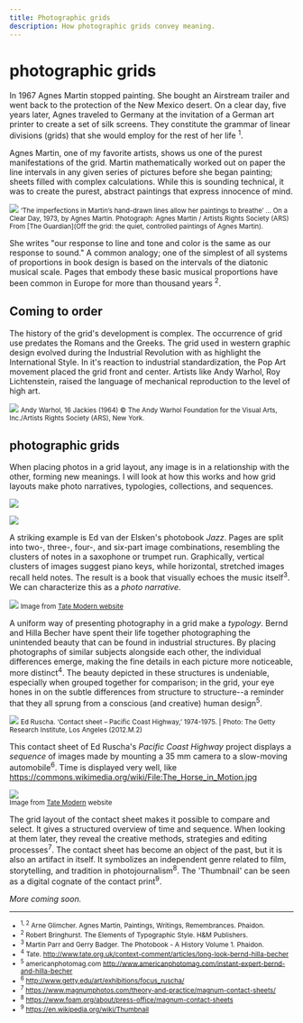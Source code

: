 ```yaml
---
title: Photographic grids
description: How photographic grids convey meaning.
---
```


# photographic grids

In 1967 Agnes Martin stopped painting. She bought an Airstream trailer and went back to the protection of the New Mexico desert. On a clear day, five years later, Agnes traveled to Germany at the invitation of a German art printer to create a set of silk screens. They constitute the grammar of linear divisions (grids) that she would employ for the rest of her life <sup>1</sup>.

Agnes Martin, one of my favorite artists, shows us one of the purest manifestations of the grid. Martin mathematically worked out on paper the line intervals in any given series of pictures before she began painting; sheets filled with complex calculations. While this is sounding technical, it was to create the purest, abstract paintings that express innocence of mind.

![](assets/agnes-martin.jpeg) <small> ‘The imperfections in Martin’s hand-drawn lines allow her paintings to breathe’ ... On a Clear Day, 1973, by Agnes Martin. Photograph: Agnes Martin / Artists Rights Society (ARS) From [The Guardian](Off the grid: the quiet, controlled paintings of Agnes Martin).</small>

She writes "our response to line and tone and color is the same as our response to sound." A common analogy; one of the simplest of all systems of proportions in book design is based on the intervals of the diatonic musical scale. Pages that embody these basic musical proportions have been common in Europe for more than thousand years <sup>2</sup>. 

## Coming to order

The history of the grid's development is complex. The occurrence of grid use predates the Romans and the Greeks. The grid used in western graphic design evolved during the Industrial Revolution with as highlight the International Style. In it's reaction to industrial standardization, the Pop Art movement placed the grid front and center. Artists like Andy Warhol, Roy Lichtenstein, raised the language of mechanical reproduction to the level of high art. 

![](assets/warhol-sixteen-jackies.jpg) <small>Andy Warhol, 16 Jackies (1964) © The Andy Warhol Foundation for the Visual Arts, Inc./Artists Rights Society (ARS), New York.</small>

## photographic grids

When placing photos in a grid layout, any image is in a relationship with the other, forming new meanings. I will look at how this works and how grid layouts make photo narratives, typologies, collections, and sequences. 

![](assets/JAZZ-ed-van-der-elsken-1.jpg)

![](assets/JAZZ-ed-van-der-elsken-2.jpg)

A striking example is Ed van der Elsken's photobook *Jazz*. Pages are split into two-, three-, four-, and six-part image combinations, resembling the clusters of notes in a saxophone or trumpet run. Graphically, vertical clusters of images suggest piano keys, while horizontal, stretched images recall held notes. The result is a book that visually echoes the music itself<sup>3</sup>. We can characterize this as a *photo narrative*.

![](assets/bechers.jpg)
<small>Image from [Tate Modern website](http://www.tate.org.uk/context-comment/articles/long-look-bernd-hilla-becher)</small>

A uniform way of presenting photography in a grid make a *typology*. Bernd and Hilla Becher have spent their life together photographing the unintended beauty that can be found in industrial structures. By placing photographs of similar subjects alongside each other, the individual differences emerge, making the fine details in each picture more noticeable, more distinct<sup>4</sup>. The beauty depicted in these structures is undeniable, especially when grouped together for comparison; in the grid, your eye hones in on the subtle differences from structure to structure--a reminder that they all sprung from a conscious (and creative) human design<sup>5</sup>. 

![](assets/ed-ruscha-pacific-coast-highway-1024x687.jpg)
<small>Ed Ruscha. ‘Contact sheet – Pacific Coast Highway,’ 1974-1975. | Photo: The Getty Research Institute, Los Angeles (2012.M.2)</small>

This contact sheet of Ed Ruscha's *Pacific Coast Highway* project displays a *sequence* of images made by mounting a 35 mm camera to a slow-moving automobile<sup>6</sup>.
Time is displayed very well, like https://commons.wikimedia.org/wiki/File:The_Horse_in_Motion.jpg

![](assets/Contact-Sheet-from-The-Americans.jpg)
<br/><small>Image from [Tate Modern](http://www.tate.org.uk/art/artworks/frank-contact-sheet-from-the-americans-p79744) website</small>

The grid layout of the contact sheet makes it possible to compare and select. It gives a structured overview of time and sequence. When looking at them later, they reveal the creative methods, strategies and editing processes<sup>7</sup>. The contact sheet has become an object of the past, but it is also an artifact in itself. It symbolizes an independent genre related to film, storytelling, and tradition in photojournalism<sup>8</sup>. The 'Thumbnail' can be seen as a digital cognate of the contact print<sup>9</sup>.

*More coming soon.*


---
<small>

  * <sup>1, 2</sup> Arne Glimcher. Agnes Martin, Paintings, Writings, Remembrances. Phaidon.
  * <sup>2</sup> Robert Bringhurst. The Elements of Typographic Style. H&M Publishers.
  * <sup>3</sup> Martin Parr and Gerry Badger. The Photobook - A History Volume 1. Phaidon.
  * <sup>4</sup> Tate.  http://www.tate.org.uk/context-comment/articles/long-look-bernd-hilla-becher
  * <sup>5</sup> americanphotomag.com http://www.americanphotomag.com/instant-expert-bernd-and-hilla-becher
  * <sup>6</sup> http://www.getty.edu/art/exhibitions/focus_ruscha/
  * <sup>7</sup> https://www.magnumphotos.com/theory-and-practice/magnum-contact-sheets/
  * <sup>8</sup> https://www.foam.org/about/press-office/magnum-contact-sheets
  * <sup>9</sup> https://en.wikipedia.org/wiki/Thumbnail

</small>